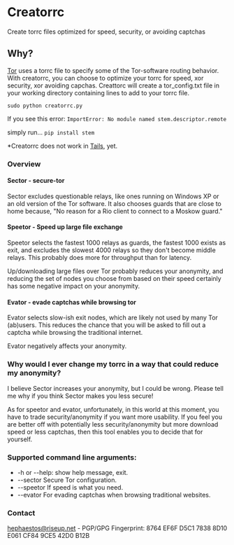 # Creatorrc
Create torrc files optimized for speed, security, or avoiding captchas

## Why?
[Tor](https://torproject.org) uses a torrc file to specify some of the Tor-software routing behavior.
With creatorrc, you can choose to optimize your torrc for speed, xor security, xor avoiding capchas.
Creattorc will create a tor_config.txt file in your working directory containing lines to add to your torrc file.

```shell
sudo python creatorrc.py
```

If you see this error:
`ImportError: No module named stem.descriptor.remote`

simply run...
`pip install stem`

*Creatorrc does not work in [Tails](https://tails.boum.org/), yet.

### Overview
#### Sector - secure-tor
Sector excludes questionable relays, like ones running on Windows XP or an old version of the Tor software. It also chooses guards that are close to home because, "No reason for a Rio client to connect to a Moskow guard."

#### Speetor - Speed up large file exchange
Speetor selects the fastest 1000 relays as guards, the fastest 1000 exists as exit, and excludes the slowest 4000 relays so they don't become middle relays. This probably does more for throughput than for latency. 

Up/downloading large files over Tor probably reduces your anonymity, and reducing the set of nodes you choose from based on their speed certainly has some negative impact on your anonymity. 

#### Evator - evade captchas while browsing tor
Evator selects slow-ish exit nodes, which are likely not used by many Tor (ab)users. This reduces the chance that you will be asked to fill out a captcha while browsing the traditional internet. 

Evator negatively affects your anonymity.

### Why would I ever change my torrc in a way that could reduce my anonymity?
I believe Sector increases your anonymity, but I could be wrong. Please tell me why if you think Sector makes you less secure!

As for speetor and evator, unfortunately, in this world at this moment, you have to trade security/anonymity if you want more usability. 
If you feel you are better off with potentially less security/anonymity but more download speed or less captchas, then this tool enables you to decide that for yourself.


### Supported command line arguments:

- -h or --help: show help message, exit.
- --sector	Secure Tor configuration.
- --speetor	If speed is what you need.
- --evator	For evading captchas when browsing traditional websites.


### Contact

[hephaestos@riseup.net](mailto:hephaestos@riseup.net) - PGP/GPG Fingerprint: 8764 EF6F D5C1 7838 8D10 E061 CF84 9CE5 42D0 B12B

